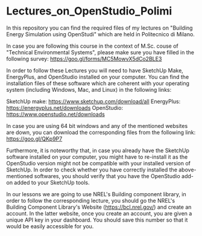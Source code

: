 # Lectures_on_OpenStudio_Polimi

In this repository you can find the required files of my lectures on "Building Energy Simulation using OpenStudi" which are held in Politecnico di Milano.

In case you are following this course in the context of M.Sc. couse of "Technical Environmental Systems", please make sure you have filled in the following survey: https://goo.gl/forms/MC5MowvX5dCo2BLE3

In order to follow these Lectures you will need to have SketchUp Make, EnergyPlus, and OpenStudio installed on your computer. You can find the installation files of these software which are coherent with your operating system (including Windows, Mac, and Linux) in the following links:

SketchUp make: https://www.sketchup.com/download/all
EnergyPlus: https://energyplus.net/downloads
OpenStudio: https://www.openstudio.net/downloads

In case you are using 64 bit windows and any of the mentioned websites are down, you can download the corresponding files from the following link: https://goo.gl/QKp9P7

Furthermore, it is noteworthy that, in case you already have the SketchUp software installed on your computer, you might have to re-install it as the OpenStudio version might not be compatible with your installed version of SketchUp. In order to check whether you have correctly installed the above-mentioned softwares, you should verify that you have the OpenStudio add-on added to your SketchUp tools.

In our lessons we are going to use NREL's Building component library, in order to follow the corresponding lecture, you should  go the NREL's Building Component Library's Website (https://bcl.nrel.gov/) and create an account.  In the latter website, once you create an account, you are given a unique API key in your dashboard. You should save this number so that it would be easily accessible for you.










